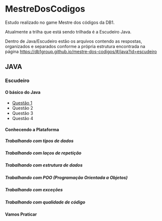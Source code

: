# MestreDosCodigos
Estudo realizado no game Mestre dos códigos da DB1.

Atualmente a trilha que está sendo trilhada é a Escudeiro Java.

Dentro de Java/Escudeiro estão os arquivos contendo as respostas, organizados e separados conforme a própria estrutura encontrada na página https://db1group.github.io/mestre-dos-codigos/#/java?id=escudeiro

## JAVA

### Escudeiro

#### O básico do Java

* [Questão 1](https://github.com/CristianWelter93/MestreDosCodigos/tree/main/Java/Escudeiro/O%20b%C3%A1sico%20do%20Java/1)
* Questão 2
* Questão 3
* Questão 4

#### Conhecendo a Plataforma

##### Trabalhando com tipos de dados

##### Trabalhando com laços de repetição

##### Trabalhando com estrutura de dados

##### Trabalhando com POO (Programação Orientada a Objetos)

##### Trabalhando com exceções

##### Trabalhando com qualidade de código

#### Vamos Praticar
